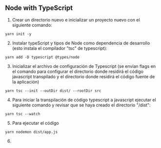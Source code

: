 ## Node with TypeScript

1. Crear un directorio nuevo e inicializar un proyecto nuevo con el siguiente comando:

```
yarn init -y
````

2. Instalar typeScript y tipos de Node como dependencia de desarrollo  (esto instala el compilador "tsc" de typescript):

```
yarn add -D typescript @types/node
```

3. Inicializar el archivo de configuración de Typescript (se envían flags en el comando para configurar el directorio donde residirá el código javascript transpilado y el directorio donde residirá el código fuente de la aplicación)

```
yarn tsc --init --outDir dist/ --rootDir src
```

4. Para iniciar la transpilación de código typescript a javascript ejecutar el siguiente comando y revisar que se haya creado el directorio "/dist":

```
yarn tsc --watch
```

5. Para ejecutar el código 

```
yarn nodemon dist/app.js
```

6. 